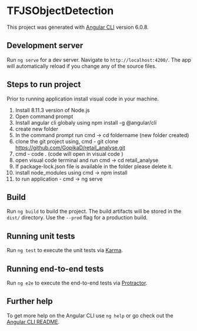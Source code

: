 # TFJSObjectDetection

This project was generated with [Angular CLI](https://github.com/angular/angular-cli) version 6.0.8.

## Development server

Run `ng serve` for a dev server. Navigate to `http://localhost:4200/`. The app will automatically reload if you change any of the source files.

## Steps to run project
Prior to running application install visual code in your machine.
1. Install 8.11.3 version of Node.js 
2. Open command prompt
3. Install angular cli globaly using npm install -g @angular/cli
4. create new folder 
5. In the command prompt run cmd -> cd foldername (new folder created)
6. clone the git project using, cmd - git clone https://github.com/GopikaD/retail_analyse.git
7. cmd - code . (code will open in visual code )
8. open visual code terminal and run cmd -> cd retail_analyse
8. If package-lock.json file is available in the folder please delete it.
9. install node_modules using cmd -> npm install
10. to run application - cmd -> ng serve


## Build

Run `ng build` to build the project. The build artifacts will be stored in the `dist/` directory. Use the `--prod` flag for a production build.

## Running unit tests

Run `ng test` to execute the unit tests via [Karma](https://karma-runner.github.io).

## Running end-to-end tests

Run `ng e2e` to execute the end-to-end tests via [Protractor](http://www.protractortest.org/).

## Further help

To get more help on the Angular CLI use `ng help` or go check out the [Angular CLI README](https://github.com/angular/angular-cli/blob/master/README.md).
